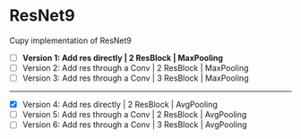 # ResNet9
Cupy implementation of ResNet9

- [ ] **Version 1: Add res directly | 2 ResBlock | MaxPooling**
- [ ] Version 2: Add res through a Conv | 2 ResBlock | MaxPooling
- [ ] Version 3: Add res through a Conv | 3 ResBlock | MaxPooling

---

- [x] Version 4: Add res directly | 2 ResBlock | AvgPooling
- [ ] Version 5: Add res through a Conv | 2 ResBlock | AvgPooling
- [ ] Version 6: Add res through a Conv | 3 ResBlock | AvgPooling
